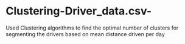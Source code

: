 # Clustering-Driver_data.csv-
Used Clustering algorithms to find the optimal number of clusters for segmenting the drivers based on mean distance driven per day 
